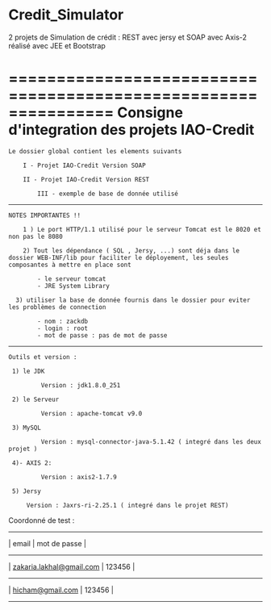 # Credit_Simulator
2 projets de Simulation de  crédit :  REST avec jersy et SOAP avec Axis-2 réalisé avec JEE et Bootstrap

===============================================================
	Consigne d'integration des projets IAO-Credit
===============================================================

	Le dossier global contient les elements suivants 
	
		I - Projet IAO-Credit Version SOAP
		
		II - Projet IAO-Credit Version REST
    
    		III - exemple de base de donnée utilisé

------------------------------------------------------------------------------------------------------------------------------
	
	NOTES IMPORTANTES !! 

		1 ) Le port HTTP/1.1 utilisé pour le serveur Tomcat est le 8020 et non pas le 8080 

		2) Tout les dépendance ( SQL , Jersy, ...) sont déja dans le dossier WEB-INF/lib pour faciliter le déployement, les seules composantes à mettre en place sont 
			
			- le serveur tomcat 
			- JRE System Library 
      
	  3) utiliser la base de donnée fournis dans le dossier pour eviter les problèmes de connection
			
			- nom : zackdb
			- login : root
			- mot de passe : pas de mot de passe
	

------------------------------------------------------------------------------------------------------------------------------
	Outils et version : 

	 1) le JDK     
  
     		 Version : jdk1.8.0_251

	 2) le Serveur  
      
    		 Version : apache-tomcat v9.0
	
	 3) MySQL
 
    		 Version : mysql-connector-java-5.1.42 ( integré dans les deux projet )

	 4)- AXIS 2:  
                                       
    		 Version : axis2-1.7.9
 
 	 5) Jersy 
    
		 Version : Jaxrs-ri-2.25.1 ( integré dans le projet REST)

Coordonné de test :
			                 
 _________________________________________________
|  email                           | mot de passe |
 ----------------------------------- -------------
|  zakaria.lakhal@gmail.com        |	123456    |
 ---------------------------------- --------------
|  hicham@gmail.com	           |	123456    |	
 ---------------------------------- --------------
